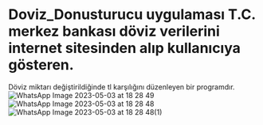 # Doviz_Donusturucu uygulaması T.C. merkez bankası döviz verilerini internet sitesinden alıp kullanıcıya gösteren.
Döviz miktarı değiştirildiğinde tl karşılığını düzenleyen bir programdır.
![WhatsApp Image 2023-05-03 at 18 28 49](https://user-images.githubusercontent.com/108468260/235965100-e66b7534-72cb-46ec-b63b-388a69d8939a.jpeg)
![WhatsApp Image 2023-05-03 at 18 28 48](https://user-images.githubusercontent.com/108468260/235965200-1bd5c04f-60f6-4fc3-8301-1888470e8275.jpeg)
![WhatsApp Image 2023-05-03 at 18 28 48(1)](https://user-images.githubusercontent.com/108468260/235965220-de2add4f-6e74-40f4-b834-b766cfc41f46.jpeg)
